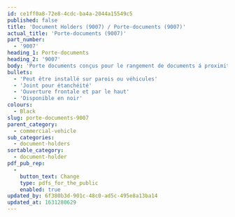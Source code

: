 ```yaml
---
id: ce1ff0a8-72e8-4cdc-ba4a-2044a15549c5
published: false
title: 'Document Holders (9007) / Porte-documents (9007)'
actual_title: 'Porte-documents (9007)'
part_number:
  - '9007'
heading_1: Porte-documents
heading_2: '9007'
body: 'Porte documents conçus pour le rangement de documents á proximité de machines'
bullets:
  - 'Peut être installé sur parois ou véhicules'
  - 'Joint pour étanchéité'
  - 'Ouverture frontale et par le haut'
  - 'Disponible en noir'
colours:
  - Black
slug: porte-documents-9007
parent_category:
  - commercial-vehicle
sub_categories:
  - document-holders
sortable_category:
  - document-holder
pdf_pub_rep:
  -
    button_text: Change
    type: pdfs_for_the_public
    enabled: true
updated_by: 6f380b3d-901c-48c0-ad5c-495e8a13ba14
updated_at: 1631280629
---
```


